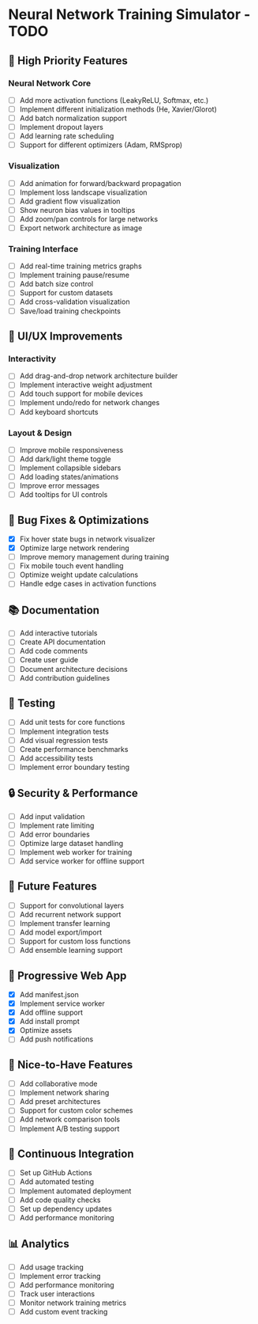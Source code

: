 # Neural Network Training Simulator - TODO

## 🚀 High Priority Features

### Neural Network Core
- [ ] Add more activation functions (LeakyReLU, Softmax, etc.)
- [ ] Implement different initialization methods (He, Xavier/Glorot)
- [ ] Add batch normalization support
- [ ] Implement dropout layers
- [ ] Add learning rate scheduling
- [ ] Support for different optimizers (Adam, RMSprop)

### Visualization
- [ ] Add animation for forward/backward propagation
- [ ] Implement loss landscape visualization
- [ ] Add gradient flow visualization
- [ ] Show neuron bias values in tooltips
- [ ] Add zoom/pan controls for large networks
- [ ] Export network architecture as image

### Training Interface
- [ ] Add real-time training metrics graphs
- [ ] Implement training pause/resume
- [ ] Add batch size control
- [ ] Support for custom datasets
- [ ] Add cross-validation visualization
- [ ] Save/load training checkpoints

## 🎨 UI/UX Improvements

### Interactivity
- [ ] Add drag-and-drop network architecture builder
- [ ] Implement interactive weight adjustment
- [ ] Add touch support for mobile devices
- [ ] Implement undo/redo for network changes
- [ ] Add keyboard shortcuts

### Layout & Design
- [ ] Improve mobile responsiveness
- [ ] Add dark/light theme toggle
- [ ] Implement collapsible sidebars
- [ ] Add loading states/animations
- [ ] Improve error messages
- [ ] Add tooltips for UI controls

## 🐛 Bug Fixes & Optimizations
- [x] Fix hover state bugs in network visualizer
- [x] Optimize large network rendering
- [ ] Improve memory management during training
- [ ] Fix mobile touch event handling
- [ ] Optimize weight update calculations
- [ ] Handle edge cases in activation functions

## 📚 Documentation
- [ ] Add interactive tutorials
- [ ] Create API documentation
- [ ] Add code comments
- [ ] Create user guide
- [ ] Document architecture decisions
- [ ] Add contribution guidelines

## 🧪 Testing
- [ ] Add unit tests for core functions
- [ ] Implement integration tests
- [ ] Add visual regression tests
- [ ] Create performance benchmarks
- [ ] Add accessibility tests
- [ ] Implement error boundary testing

## 🔒 Security & Performance
- [ ] Add input validation
- [ ] Implement rate limiting
- [ ] Add error boundaries
- [ ] Optimize large dataset handling
- [ ] Implement web worker for training
- [ ] Add service worker for offline support

## 🎯 Future Features
- [ ] Support for convolutional layers
- [ ] Add recurrent network support
- [ ] Implement transfer learning
- [ ] Add model export/import
- [ ] Support for custom loss functions
- [ ] Add ensemble learning support

## 📱 Progressive Web App
- [x] Add manifest.json
- [x] Implement service worker
- [x] Add offline support
- [x] Add install prompt
- [x] Optimize assets
- [ ] Add push notifications

## 🌟 Nice-to-Have Features
- [ ] Add collaborative mode
- [ ] Implement network sharing
- [ ] Add preset architectures
- [ ] Support for custom color schemes
- [ ] Add network comparison tools
- [ ] Implement A/B testing support

## 🔄 Continuous Integration
- [ ] Set up GitHub Actions
- [ ] Add automated testing
- [ ] Implement automated deployment
- [ ] Add code quality checks
- [ ] Set up dependency updates
- [ ] Add performance monitoring

## 📊 Analytics
- [ ] Add usage tracking
- [ ] Implement error tracking
- [ ] Add performance monitoring
- [ ] Track user interactions
- [ ] Monitor network training metrics
- [ ] Add custom event tracking

